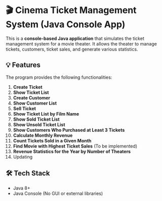 # 🎬 Cinema Ticket Management System (Java Console App)

This is a **console-based Java application** that simulates the ticket management system for a movie theater. It allows the theater to manage tickets, customers, ticket sales, and generate various statistics.

## 💡 Features

The program provides the following functionalities:

1.  **Create Ticket**  
2.  **Show Ticket List**  
3.  **Create Customer**  
4.  **Show Customer List**  
5.  **Sell Ticket**  
6.  **Show Ticket List by Film Name**  
7.  **Show Sold Ticket List**  
8.  **Show Unsold Ticket List**  
9.  **Show Customers Who Purchased at Least 3 Tickets**  
10.  **Calculate Monthly Revenue**  
11.  **Count Tickets Sold in a Given Month**  
12.  **Find Movie with Highest Ticket Sales** (To be implemented)  
13.  **Revenue Statistics for the Year by Number of Theaters**
14.  Updating

## 🛠️ Tech Stack

- Java 8+
- Java Console (No GUI or external libraries)

